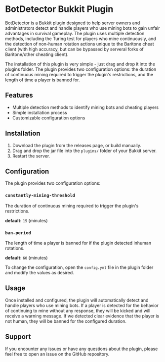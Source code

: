 # BotDetector Bukkit Plugin

BotDetector is a Bukkit plugin designed to help server owners and administrators detect and handle players who use mining bots to gain unfair advantages in survival gameplay. The plugin uses multiple detection methods, including the Turing test for players who mine continuously, and the detection of non-human rotation actions unique to the Baritone cheat client (with high accuracy, but can be bypassed by serveral forks of Baritone/other cheating client).

The installation of this plugin is very simple - just drag and drop it into the plugins folder. The plugin provides two configuration options: the duration of continuous mining required to trigger the plugin's restrictions, and the length of time a player is banned for.

## Features

- Multiple detection methods to identify mining bots and cheating players
- Simple installation process
- Customizable configuration options

## Installation

1. Download the plugin from the releases page, or build manually.
2. Drag and drop the jar file into the `plugins/` folder of your Bukkit server.
3. Restart the server.

## Configuration

The plugin provides two configuration options:

### `constantly-mining-threshold`

The duration of continuous mining required to trigger the plugin's restrictions.

**default:** `15` (minutes)

### `ban-period`

The length of time a player is banned for if the plugin detected inhuman rotations.

**default:** `60` (minutes)

To change the configuration, open the `config.yml` file in the plugin folder and modify the values as desired.

## Usage

Once installed and configured, the plugin will automatically detect and handle players who use mining bots. If a player is detected for the behavior of continuing to mine without any response, they will be kicked and will receive a warning message. If we detected clear evidence that the player is not human, they will be banned for the configured duration.

## Support

If you encounter any issues or have any questions about the plugin, please feel free to open an issue on the GitHub repository.
